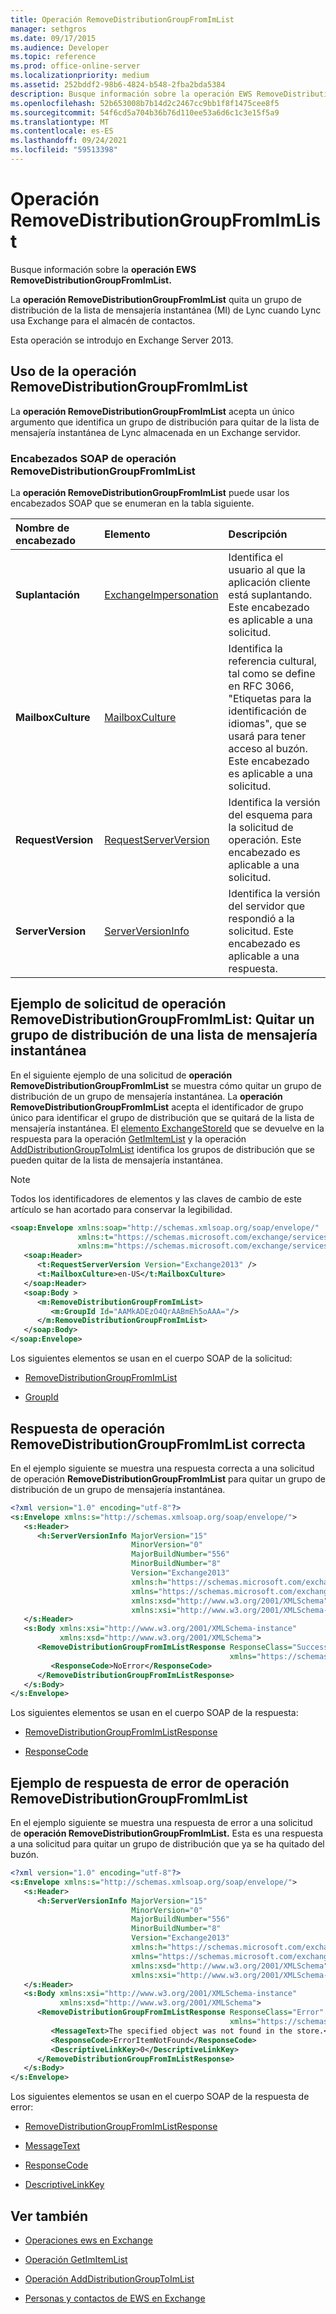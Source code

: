 ```yaml
---
title: Operación RemoveDistributionGroupFromImList
manager: sethgros
ms.date: 09/17/2015
ms.audience: Developer
ms.topic: reference
ms.prod: office-online-server
ms.localizationpriority: medium
ms.assetid: 252bddf2-98b6-4824-b548-2fba2bda5384
description: Busque información sobre la operación EWS RemoveDistributionGroupFromImList.
ms.openlocfilehash: 52b653008b7b14d2c2467cc9bb1f8f1475cee8f5
ms.sourcegitcommit: 54f6cd5a704b36b76d110ee53a6d6c1c3e15f5a9
ms.translationtype: MT
ms.contentlocale: es-ES
ms.lasthandoff: 09/24/2021
ms.locfileid: "59513398"
---
```

# <a name="removedistributiongroupfromimlist-operation"></a>Operación RemoveDistributionGroupFromImList

Busque información sobre la **operación EWS RemoveDistributionGroupFromImList.** 
  
La **operación RemoveDistributionGroupFromImList** quita un grupo de distribución de la lista de mensajería instantánea (MI) de Lync cuando Lync usa Exchange para el almacén de contactos. 
  
Esta operación se introdujo en Exchange Server 2013.
  
## <a name="using-the-removedistributiongroupfromimlist-operation"></a>Uso de la operación RemoveDistributionGroupFromImList

La **operación RemoveDistributionGroupFromImList** acepta un único argumento que identifica un grupo de distribución para quitar de la lista de mensajería instantánea de Lync almacenada en un Exchange servidor. 
  
### <a name="removedistributiongroupfromimlist-operation-soap-headers"></a>Encabezados SOAP de operación RemoveDistributionGroupFromImList

La **operación RemoveDistributionGroupFromImList** puede usar los encabezados SOAP que se enumeran en la tabla siguiente. 
  
|**Nombre de encabezado**|**Elemento**|**Descripción**|
|:-----|:-----|:-----|
|**Suplantación** <br/> |[ExchangeImpersonation](exchangeimpersonation.md) <br/> |Identifica el usuario al que la aplicación cliente está suplantando. Este encabezado es aplicable a una solicitud.  <br/> |
|**MailboxCulture** <br/> |[MailboxCulture](mailboxculture.md) <br/> |Identifica la referencia cultural, tal como se define en RFC 3066, "Etiquetas para la identificación de idiomas", que se usará para tener acceso al buzón. Este encabezado es aplicable a una solicitud.  <br/> |
|**RequestVersion** <br/> |[RequestServerVersion](requestserverversion.md) <br/> |Identifica la versión del esquema para la solicitud de operación. Este encabezado es aplicable a una solicitud.  <br/> |
|**ServerVersion** <br/> |[ServerVersionInfo](serverversioninfo.md) <br/> |Identifica la versión del servidor que respondió a la solicitud. Este encabezado es aplicable a una respuesta.  <br/> |
   
## <a name="removedistributiongroupfromimlist-operation-request-example-remove-a-distribution-group-from-an-im-list"></a>Ejemplo de solicitud de operación RemoveDistributionGroupFromImList: Quitar un grupo de distribución de una lista de mensajería instantánea

En el siguiente ejemplo de una solicitud de **operación RemoveDistributionGroupFromImList** se muestra cómo quitar un grupo de distribución de un grupo de mensajería instantánea. La **operación RemoveDistributionGroupFromImList** acepta el identificador de grupo único para identificar el grupo de distribución que se quitará de la lista de mensajería instantánea. El [elemento ExchangeStoreId](exchangestoreid.md) que se devuelve en la respuesta para la operación [GetImItemList](getimitemlist-operation.md) y la operación [AddDistributionGroupToImList](adddistributiongrouptoimlist-operation.md) identifica los grupos de distribución que se pueden quitar de la lista de mensajería instantánea. 
  
> [!NOTE]
> Todos los identificadores de elementos y las claves de cambio de este artículo se han acortado para conservar la legibilidad. 
  
```XML
<soap:Envelope xmlns:soap="http://schemas.xmlsoap.org/soap/envelope/"
               xmlns:t="https://schemas.microsoft.com/exchange/services/2006/types"
               xmlns:m="https://schemas.microsoft.com/exchange/services/2006/messages">
   <soap:Header>
      <t:RequestServerVersion Version="Exchange2013" />
      <t:MailboxCulture>en-US</t:MailboxCulture>
   </soap:Header>
   <soap:Body >
      <m:RemoveDistributionGroupFromImList>
         <m:GroupId Id="AAMkADEzO4QrAABmEh5oAAA="/>
      </m:RemoveDistributionGroupFromImList>
   </soap:Body>
</soap:Envelope>
```

Los siguientes elementos se usan en el cuerpo SOAP de la solicitud:
  
- [RemoveDistributionGroupFromImList](removedistributiongroupfromimlist.md)
    
- [GroupId](groupid.md)
    
## <a name="successful-removedistributiongroupfromimlist-operation-response"></a>Respuesta de operación RemoveDistributionGroupFromImList correcta

En el ejemplo siguiente se muestra una respuesta correcta a una solicitud de operación **RemoveDistributionGroupFromImList** para quitar un grupo de distribución de un grupo de mensajería instantánea. 
  
```XML
<?xml version="1.0" encoding="utf-8"?>
<s:Envelope xmlns:s="http://schemas.xmlsoap.org/soap/envelope/">
   <s:Header>
      <h:ServerVersionInfo MajorVersion="15" 
                           MinorVersion="0" 
                           MajorBuildNumber="556" 
                           MinorBuildNumber="8" 
                           Version="Exchange2013" 
                           xmlns:h="https://schemas.microsoft.com/exchange/services/2006/types" 
                           xmlns="https://schemas.microsoft.com/exchange/services/2006/types" 
                           xmlns:xsd="http://www.w3.org/2001/XMLSchema" 
                           xmlns:xsi="http://www.w3.org/2001/XMLSchema-instance"/>
   </s:Header>
   <s:Body xmlns:xsi="http://www.w3.org/2001/XMLSchema-instance" 
           xmlns:xsd="http://www.w3.org/2001/XMLSchema">
      <RemoveDistributionGroupFromImListResponse ResponseClass="Success" 
                                                 xmlns="https://schemas.microsoft.com/exchange/services/2006/messages">
         <ResponseCode>NoError</ResponseCode>
      </RemoveDistributionGroupFromImListResponse>
   </s:Body>
</s:Envelope>
```

Los siguientes elementos se usan en el cuerpo SOAP de la respuesta:
  
- [RemoveDistributionGroupFromImListResponse](removedistributiongroupfromimlistresponse.md)
    
- [ResponseCode](responsecode.md)
    
## <a name="removedistributiongroupfromimlist-operation-error-response-example"></a>Ejemplo de respuesta de error de operación RemoveDistributionGroupFromImList

En el ejemplo siguiente se muestra una respuesta de error a una solicitud de **operación RemoveDistributionGroupFromImList.** Esta es una respuesta a una solicitud para quitar un grupo de distribución que ya se ha quitado del buzón. 
  
```XML
<?xml version="1.0" encoding="utf-8"?>
<s:Envelope xmlns:s="http://schemas.xmlsoap.org/soap/envelope/">
   <s:Header>
      <h:ServerVersionInfo MajorVersion="15" 
                           MinorVersion="0" 
                           MajorBuildNumber="556" 
                           MinorBuildNumber="8" 
                           Version="Exchange2013" 
                           xmlns:h="https://schemas.microsoft.com/exchange/services/2006/types" 
                           xmlns="https://schemas.microsoft.com/exchange/services/2006/types" 
                           xmlns:xsd="http://www.w3.org/2001/XMLSchema" 
                           xmlns:xsi="http://www.w3.org/2001/XMLSchema-instance"/>
   </s:Header>
   <s:Body xmlns:xsi="http://www.w3.org/2001/XMLSchema-instance" 
           xmlns:xsd="http://www.w3.org/2001/XMLSchema">
      <RemoveDistributionGroupFromImListResponse ResponseClass="Error" 
                                                 xmlns="https://schemas.microsoft.com/exchange/services/2006/messages">
         <MessageText>The specified object was not found in the store.</MessageText>
         <ResponseCode>ErrorItemNotFound</ResponseCode>
         <DescriptiveLinkKey>0</DescriptiveLinkKey>
      </RemoveDistributionGroupFromImListResponse>
   </s:Body>
</s:Envelope>
```

Los siguientes elementos se usan en el cuerpo SOAP de la respuesta de error:
  
- [RemoveDistributionGroupFromImListResponse](removedistributiongroupfromimlistresponse.md)
    
- [MessageText](messagetext.md)
    
- [ResponseCode](responsecode.md)
    
- [DescriptiveLinkKey](descriptivelinkkey.md)
    
## <a name="see-also"></a>Ver también

- [Operaciones ews en Exchange](ews-operations-in-exchange.md)
    
- [Operación GetImItemList](getimitemlist-operation.md)
    
- [Operación AddDistributionGroupToImList](adddistributiongrouptoimlist-operation.md)
    
- [Personas y contactos de EWS en Exchange](https://msdn.microsoft.com/library/043c33be-a0d1-4bad-a840-85715eda4813%28Office.15%29.aspx#What)
    

